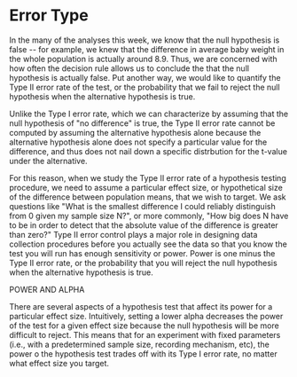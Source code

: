# Error Type

In the many of the analyses this week, we know that the null hypothesis is false -- for example, we knew that the difference in average baby weight in the whole population is actually around  8.9. Thus, we are concerned with how often the decision rule allows us to conclude the that the null hypothesis is actually false. Put another way, we would like to quantify the Type II error rate of the test, or the probability that we fail to reject the null hypothesis when the alternative hypothesis is true.

Unlike the Type I error rate, which we can characterize by assuming that the null hypothesis of "no difference" is true, the Type II error rate cannot be computed by assuming the alternative hypothesis alone because the alternative hypothesis alone does not specify a particular value for the difference, and thus does not nail down a specific distrbution for the t-value under the alternative.

For this reason, when we study the Type II error rate of a hypothesis testing procedure, we need to assume a particular effect size, or hypothetical size of the difference between population means, that we wish to target. We ask questions like "What is the smallest difference I could reliably distinguish from 0 given my sample size N?", or more commonly, "How big does N have to be in order to detect that the absolute value of the difference is greater than zero?" Type II error control plays a major role in designing data collection procedures before you actually see the data so that you know the test you will run has enough sensitivity or power. Power is one minus the Type II error rate, or the probability that you will reject the null hypothesis when the alternative hypothesis is true.

POWER AND ALPHA

There are several aspects of a hypothesis test that affect its power for a particular effect size. Intuitively, setting a lower alpha decreases the power of the test for a given effect size because the null hypothesis will be more difficult to reject. This means that for an experiment with fixed parameters (i.e., with a predetermined sample size, recording mechanism, etc), the power o the hypothesis test trades off with its Type I error rate, no matter what effect size you target.
